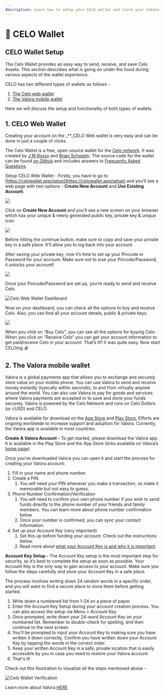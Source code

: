```yaml
---
description: Learn how to setup your CELO wallet and store your tokens
---
```


# 💼 CELO Wallet

## **CELO Wallet Setup**

The Celo Wallet provides an easy way to send, receive, and save Celo Assets. This section describes what is going on under the hood during various aspects of the wallet experience.

CELO has two different types of wallets as follows -

1. [The Celo web wallet](https://celowallet.app/)
2. [The Valora mobile wallet](https://valoraapp.com/)

Here we will discuss the setup and functionality of both types of wallets.

## **1. CELO Web Wallet**

Creating your account on the \_\*\*\_CELO Web wallet is very easy and can be done in just a couple of clicks.

The Celo Wallet is a free, open-source wallet for the [Celo network](https://celo.org/). It was created by [J M Rossy](https://twitter.com/RossyWrote) and [Brian Schwalm](https://www.linkedin.com/in/brianschwalm/). The source code for the wallet can be found [on Github](https://github.com/celo-tools/celo-web-wallet) and includes answers to [Frequently Asked Questions](https://github.com/celo-tools/celo-web-wallet/blob/master/FAQ.md).

Setup CELO Web Wallet - Firstly, you have to go to [https://celowallet.app/setup](https://celowallet.app/setup) and you’ll see a web page with two options - **Create New Account** and **Use Existing Account**.

![](https://github.com/figment-networks/datahub-learn/raw/master/assets/image%20%286%29.png)

Click on **Create New Account** and you’ll see a new screen on your browser which has your unique & newly generated public key, private key & unique icon.

![](https://github.com/figment-networks/datahub-learn/raw/master/assets/image%20%2818%29.png)

Before hitting the continue button, make sure to copy and save your private key in a safe place. It’ll allow you to log back into your account.

After saving your private key, now it’s time to set up your Pincode or Password for your account. Make sure not to lose your Pincode/Password, it unlocks your account!

![](https://github.com/figment-networks/datahub-learn/raw/master/assets/image%20%2817%29.png)

Once your Pincode/Password are set up, you’re ready to send and receive Celo.

![Celo Web Wallet Dashboard](https://github.com/figment-networks/datahub-learn/raw/master/assets/image%20%2819%29.png)

Now on your dashboard, you can check all the options to buy and receive Celo. Also, you can find all your account details, public & private keys.

![](https://github.com/figment-networks/datahub-learn/raw/master/assets/image%20%282%29.png)

When you click on “Buy Celo”, you can see all the options for buying Celo. When you click on “Receive Celo” you can get your account information to get paid/receive Celo in your account. That’s It!! It was quite easy. Now start CELOing 💰

## **2. The Valora mobile wallet**

Valora is a global payments app that allows you to exchange and securely store value on your mobile phone. You can use Valora to send and receive money instantly \(typically within seconds\), to and from virtually anyone around the world. You can also use Valora to pay for goods and services where Valora payments are accepted or to save and store your funds securely. Valora is powered by the Celo Network and runs on Celo Dollars \(or cUSD\) and CELO.

Valora is available for download on the [App Store](https://apps.apple.com/app/id1520414263) and [Play Store.](https://play.google.com/store/apps/details?id=co.clabs.valora&hl=en_US&gl=US) Efforts are ongoing worldwide to increase support and adoption for Valora. Currently, the Valora app is available in most countries.

**Create A Valora Account -** To get started, please download the Valora app. It is available in the Play Store and the App Store \(links available on Valora’s [home page](https://valoraapp.com/)\).

Once you’ve downloaded Valora you can open it and start the process for creating your Valora account:

1. Fill in your name and phone number.
2. Create a PIN.
   1. You will need your PIN whenever you make a transaction, so make it memorable but not easy to guess.
3. Phone Number Confirmation/Verification
   1. You will need to confirm your own phone number if you wish to send funds directly to the phone number of your friends and family members. You can learn more about phone number confirmation below
   2. Once your number is confirmed, you can sync your contact information.
4. Set up your Account Key \(very important\)
   1. Set this up before funding your account. Check out the instructions below.
   2. Read more about [what your Account Key is and why it is important](https://valoraapp.com/support/account-key).

**Account Key Setup -** The Account Key setup is the most important step for security, so it’s best to complete the setup as soon as possible. Your Account Key is the only way to gain access to your account. Make sure you follow the steps carefully and store your Account Key in a safe place.

The process involves writing down 24 random words in a specific order, and you will want to find a secure place to store them before getting started.

1. Write down a numbered list from 1-24 on a piece of paper.
2. Enter the Account Key Setup during your account creation process. You can also access the setup via _Menu &gt; Account Key._
3. Once prompted, write down your 24-word Account Key on your numbered list. Remember to double-check for spelling, and then continue to the next screen.
4. You’ll be prompted to input your Account Key to making sure you have written it down correctly. Confirm you have written down your Account Key by tapping the words in the correct order.
5. Keep your written Account Key in a safe, private location that is easily accessible by you in case you need to restore your Valora account.
6. That's it!

Check out this Illustration to visualize all the steps mentioned above -

![Celo Wallet Verification](https://github.com/figment-networks/datahub-learn/raw/master/assets/5.gif)

Learn more about Valora [HERE](https://valoraapp.com/)

